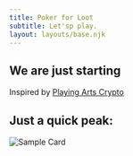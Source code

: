```yaml
---
title: Poker for Loot
subtitle: Let'sp play.
layout: layouts/base.njk
---
```



## We are just starting

Inspired by  [Playing Arts Crypto](https://playingarts.com/en/crypto)

##  Just a quick peak:

![Sample Card](/images/pokerlootcard.jpg)

